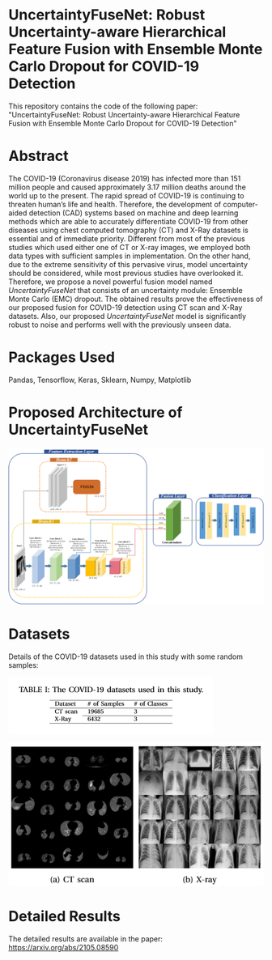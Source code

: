 # UncertaintyFuseNet: Robust Uncertainty-aware Hierarchical Feature Fusion with Ensemble Monte Carlo Dropout for COVID-19 Detection
This repository contains the code of the following paper: "UncertaintyFuseNet: Robust Uncertainty-aware Hierarchical Feature Fusion with Ensemble Monte Carlo Dropout for COVID-19 Detection"

# Abstract
The COVID-19 (Coronavirus disease 2019) has infected more than 151 million people and caused approximately 3.17 million deaths around the world up to the present. The rapid spread of COVID-19 is continuing to threaten human’s life and health. Therefore, the development of computer-aided detection (CAD) systems based on machine and deep learning methods which are able to accurately differentiate COVID-19 from other diseases using chest computed tomography (CT) and X-Ray datasets is essential and of immediate priority. Different from most of the previous studies which used either one of CT or X-ray images, we employed both data types with sufficient samples in implementation. On the other hand, due to the extreme sensitivity of this pervasive virus, model uncertainty should be considered, while most previous studies have overlooked it. Therefore, we propose a novel powerful fusion model named _UncertaintyFuseNet_ that consists of an uncertainty module: Ensemble Monte Carlo (EMC) dropout. The obtained results prove the effectiveness of our proposed fusion for COVID-19 detection using CT scan and X-Ray datasets. Also, our proposed _UncertaintyFuseNet_ model is significantly robust to noise and performs well with the previously unseen data. 

# Packages Used
Pandas, Tensorflow, Keras, Sklearn, Numpy, Matplotlib

# Proposed Architecture of UncertaintyFuseNet

![Test Image 1](images/UncertaintyFuseNet.png)


# Datasets
Details of the COVID-19 datasets used in this study with some random samples: 

![Test Image 1](images/Datasets.PNG)

![Test Image 1](images/Samples.PNG)

# Detailed Results
The detailed results are available in the paper: https://arxiv.org/abs/2105.08590
